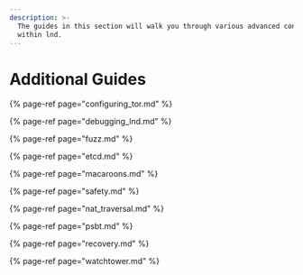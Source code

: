 ```yaml
---
description: >-
  The guides in this section will walk you through various advanced concepts
  within lnd.
---
```


# Additional Guides

{% page-ref page="configuring\_tor.md" %}

{% page-ref page="debugging\_lnd.md" %}

{% page-ref page="fuzz.md" %}

{% page-ref page="etcd.md" %}

{% page-ref page="macaroons.md" %}

{% page-ref page="safety.md" %}

{% page-ref page="nat\_traversal.md" %}

{% page-ref page="psbt.md" %}

{% page-ref page="recovery.md" %}

{% page-ref page="watchtower.md" %}
